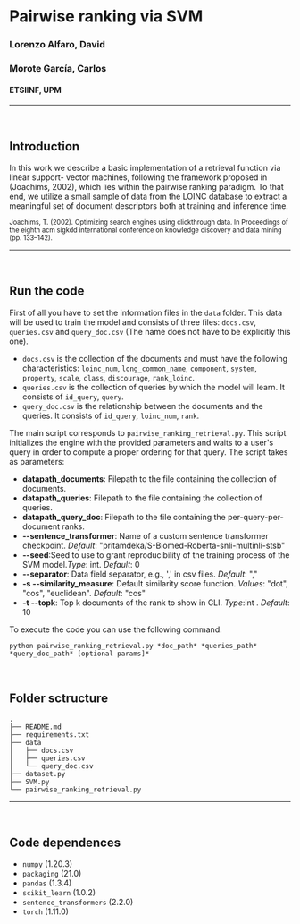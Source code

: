 # Pairwise ranking via SVM

### Lorenzo Alfaro, David

### Morote García, Carlos

#### ETSIINF, UPM

---

</br>

## Introduction

In this work we describe a basic implementation of a retrieval function via linear support-
vector machines, following the framework proposed in (Joachims, 2002), which lies within the
pairwise ranking paradigm. To that end, we utilize a small sample of data from the LOINC
database to extract a meaningful set of document descriptors both at training and inference
time.

<sub>Joachims, T. (2002). Optimizing search engines using clickthrough data. In Proceedings of
the eighth acm sigkdd international conference on knowledge discovery and data mining
(pp. 133–142).</sub>

---

</br>

## Run the code

First of all you have to set the information files in the `data` folder. This data will be used to train the model and consists of three files: `docs.csv`, `queries.csv` and `query_doc.csv` (The name does not have to be explicitly this one). 

 - `docs.csv` is the collection of the documents and must have the following characteristics: `loinc_num`, `long_common_name`, `component`, `system`, `property`, `scale`, `class`, `discourage`, `rank_loinc`.
 - `queries.csv` is the collection of queries by which the model will learn. It consists of `id_query`, `query`.
 - `query_doc.csv` is the relationship between the documents and the queries. It consists of `id_query`, `loinc_num`, `rank`.

The main script corresponds to `pairwise_ranking_retrieval.py`. This script initializes the engine with the provided parameters and waits to a user's query in order to compute a proper ordering for that query. The script takes as parameters:
 - **datapath_documents**: Filepath to the file containing the collection of documents.
 - **datapath_queries**: Filepath to the file containing the collection of queries.
 - **datapath_query_doc**: Filepath to the file containing the per-query-per-document ranks.
 - **--sentence_transformer**: Name of a custom sentence transformer checkpoint. _Default_: "pritamdeka/S-Biomed-Roberta-snli-multinli-stsb"
  - **--seed**:Seed to use to grant reproducibility of the training process of the SVM model._Type_: int.  _Default_: 0
  - **--separator**: Data field separator, e.g., ',' in csv files. _Default_: ","
 - **-s --similarity_measure**: Default similarity score function. _Values_: "dot", "cos", "euclidean". _Default_: "cos"
 - **-t --topk**: Top k documents of the rank to show in CLI. _Type_:int . _Default_: 10

To execute the code you can use the following command.

    python pairwise_ranking_retrieval.py *doc_path* *queries_path* *query_doc_path* [optional params]*

</br>


## Folder sctructure

    .
    ├── README.md
    ├── requirements.txt
    ├── data
    │   ├── docs.csv
    │   ├── queries.csv
    │   └── query_doc.csv
    ├── dataset.py
    ├── SVM.py
    └── pairwise_ranking_retrieval.py

---

</br>

## Code dependences

- `numpy` (1.20.3)
- `packaging` (21.0)
- `pandas` (1.3.4)
- `scikit_learn` (1.0.2)
- `sentence_transformers` (2.2.0)
- `torch` (1.11.0)
